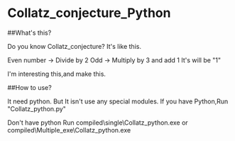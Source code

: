 # Collatz_conjecture_Python

##What's this?

Do you know Collatz_conjecture?
It's like this.

Even number → Divide by 2
Odd → Multiply by 3 and add 1
It's will be "1"

I'm interesting this,and make this.

##How to use?  

It need python.
But It isn't use any special modules.
If you have Python,Run "Collatz_python.py"

Don't have python
Run compiled\single\Collatz_python.exe
or compiled\Multiple_exe\Collatz_python.exe
